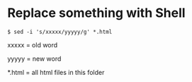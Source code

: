# Replace something with Shell

```$ sed -i 's/xxxxx/yyyyy/g' *.html ```

xxxxx = old word

yyyyy = new word

*.html = all html files in this folder